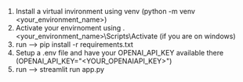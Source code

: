 1. Install a virtual invironment using venv (python -m venv <your_environment_name>)
2. Activate your envirnoment using .\<your_environment_name>\Scripts\Activate (if you are on windows)
3. run -->  pip install -r requirements.txt
4. Setup a .env file and have your OPENAI_API_KEY available there (OPENAI_API_KEY="<YOUR_OPENAIAPI_KEY>")
5. run -->  streamlit run app.py
